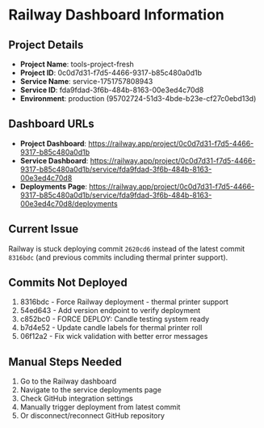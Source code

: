 # Railway Dashboard Information

## Project Details
- **Project Name**: tools-project-fresh
- **Project ID**: 0c0d7d31-f7d5-4466-9317-b85c480a0d1b
- **Service Name**: service-1751757808943
- **Service ID**: fda9fdad-3f6b-484b-8163-00e3ed4c70d8
- **Environment**: production (95702724-51d3-4bde-b23e-cf27c0ebd13d)

## Dashboard URLs
- **Project Dashboard**: https://railway.app/project/0c0d7d31-f7d5-4466-9317-b85c480a0d1b
- **Service Dashboard**: https://railway.app/project/0c0d7d31-f7d5-4466-9317-b85c480a0d1b/service/fda9fdad-3f6b-484b-8163-00e3ed4c70d8
- **Deployments Page**: https://railway.app/project/0c0d7d31-f7d5-4466-9317-b85c480a0d1b/service/fda9fdad-3f6b-484b-8163-00e3ed4c70d8/deployments

## Current Issue
Railway is stuck deploying commit `2620cd6` instead of the latest commit `8316bdc` (and previous commits including thermal printer support).

## Commits Not Deployed
1. 8316bdc - Force Railway deployment - thermal printer support
2. 54ed643 - Add version endpoint to verify deployment
3. c852bc0 - FORCE DEPLOY: Candle testing system ready
4. b7d4e52 - Update candle labels for thermal printer roll
5. 06f12a2 - Fix wick validation with better error messages

## Manual Steps Needed
1. Go to the Railway dashboard
2. Navigate to the service deployments page
3. Check GitHub integration settings
4. Manually trigger deployment from latest commit
5. Or disconnect/reconnect GitHub repository